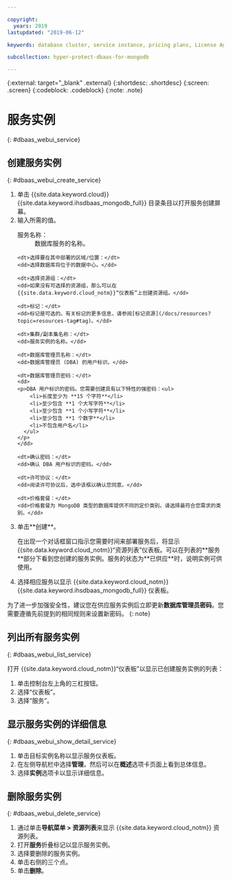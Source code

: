 ```yaml
---

copyright:
  years: 2019
lastupdated: "2019-06-12"

keywords: database cluster, service instance, pricing plans, License Agreement

subcollection: hyper-protect-dbaas-for-mongodb

---
```


{:external: target="_blank" .external}
{:shortdesc: .shortdesc}
{:screen: .screen}
{:codeblock: .codeblock}
{:note: .note}


# 服务实例
{: #dbaas_webui_service}

## 创建服务实例
{: #dbaas_webui_create_service}

<ol>
<li>单击 {{site.data.keyword.cloud}} {{site.data.keyword.ihsdbaas_mongodb_full}} 目录条目以打开服务创建屏幕。</li>
<li>输入所需的值。
  <dl>
    <dt>服务名称：</dt>
    <dd>数据库服务的名称。</dd>

    <dt>选择要在其中部署的区域/位置：</dt>
    <dd>选择数据库将位于的数据中心。</dd>

    <dt>选择资源组：</dt>
    <dd>如果没有可选择的资源组，那么可以在 {{site.data.keyword.cloud_notm}}“仪表板”上创建资源组。</dd>

    <dt>标记：</dt>
    <dd>标记是可选的。有关标记的更多信息，请参阅[标记资源](/docs/resources?topic=resources-tag#tag)。</dd>

    <dt>集群/副本集名称：</dt>
    <dd>服务实例的名称。</dd>

    <dt>数据库管理员名称：</dt>
    <dd>数据库管理员 (DBA) 的用户标识。</dd>

    <dt>数据库管理员密码：</dt>
    <dd>
    <p>DBA 用户标识的密码。您需要创建具有以下特性的强密码：<ul>
        <li>长度至少为 **15 个字符**</li>
        <li>至少包含 **1 个大写字符**</li>
        <li>至少包含 **1 个小写字符**</li>
        <li>至少包含 **1 个数字**</li>
        <li>不包含用户名</li>
      </ul>
    </p>
    </dd>

    <dt>确认密码：</dt>
    <dd>确认 DBA 用户标识的密码。</dd>

    <dt>许可协议：</dt>
    <dd>阅读许可协议后，选中该框以确认您同意。</dd>

    <dt>价格套餐：</dt>
    <dd>价格套餐为 MongoDB 类型的数据库提供不同的定价类别。请选择最符合您需求的类别。</dd>
  </dl>
</li>

<li>单击**创建**。<p>在出现一个对话框窗口指示您需要时间来部署服务后，将显示 {{site.data.keyword.cloud_notm}}“资源列表”仪表板。可以在列表的**服务**部分下看到您创建的服务实例。服务的状态为**已供应**时，说明实例可供使用。</p>
</li>

<li>选择相应服务以显示 {{site.data.keyword.cloud_notm}} {{site.data.keyword.ihsdbaas_mongodb_full}} 仪表板。</li>
</ol>

为了进一步加强安全性，建议您在供应服务实例后立即更新**数据库管理员密码**。您需要遵循先前提到的相同规则来设置新密码。
{: note}

## 列出所有服务实例
{: #dbaas_webui_list_service}

打开 {{site.data.keyword.cloud_notm}}“仪表板”以显示已创建服务实例的列表：

<ol>
	<li>单击控制台左上角的三杠按钮。</li>
	<li>选择“仪表板”。</li>
	<li>选择“服务”。</li>
</ol>

## 显示服务实例的详细信息
{: #dbaas_webui_show_detail_service}

1. 单击目标实例名称以显示服务仪表板。
2. 在左侧导航栏中选择**管理**，然后可以在**概述**选项卡页面上看到总体信息。
3. 选择**实例**选项卡以显示详细信息。

## 删除服务实例
{: #dbaas_webui_delete_service}

1. 通过单击**导航菜单 > 资源列表**来显示 {{site.data.keyword.cloud_notm}} 资源列表。
2. 打开**服务**折叠标记以显示服务实例。
3. 选择要删除的服务实例。
4. 单击右侧的三个点。
5. 单击**删除**。
